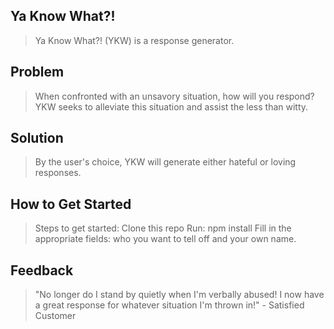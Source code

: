 ## Ya Know What?! ##
  > Ya Know What?! (YKW) is a response generator.

## Problem ##
  > When confronted with an unsavory situation, how will you respond? YKW seeks to alleviate this situation and assist the less than witty.

## Solution ##
  > By the user's choice, YKW will generate either hateful or loving responses.

## How to Get Started ##
  > Steps to get started:
  > Clone this repo
  > Run: npm install
  > Fill in the appropriate fields: who you want to tell off and your own name.

## Feedback ##
  > "No longer do I stand by quietly when I'm verbally abused! I now have a great response for whatever situation I'm thrown in!" - Satisfied Customer